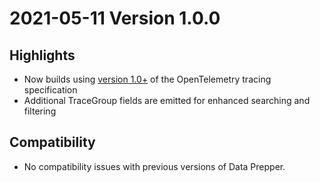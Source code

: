 # 2021-05-11 Version 1.0.0

## Highlights
* Now builds using [version 1.0+](https://github.com/open-telemetry/opentelemetry-specification/pull/1372) of the OpenTelemetry tracing specification
* Additional TraceGroup fields are emitted for enhanced searching and filtering

## Compatibility
* No compatibility issues with previous versions of Data Prepper.
